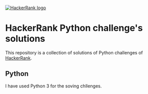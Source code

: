 [![HackerRank logo](https://encrypted-tbn0.gstatic.com/images?q=tbn:ANd9GcRrYh6ZhmOz1uhsPeVVGZ6Kz_pH6BbcYlLC_7B19Cl2-tr9-kBhWIgvELsHRmg37Q3wkg&usqp=CAU)](https://www.hackerrank.com/profile/shahnawajh_ug191)
# HackerRank Python challenge's solutions
This repository is a collection of  solutions of Python challenges of [HackerRank](https://www.hackerrank.com/domains/python?badge_type=python).

## Python

I have used Python 3 for the soving chllenges.
